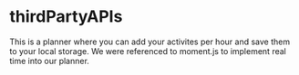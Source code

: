 # thirdPartyAPIs
This is a planner where you can add your activites per hour and save them to your local storage. We were referenced to moment.js to implement real time into our planner.
